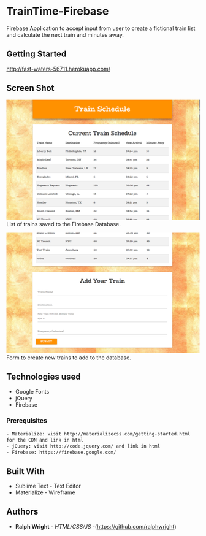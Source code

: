 # TrainTime-Firebase

Firebase Application to accept input from user to create a fictional train list and calculate the next train and minutes away.

## Getting Started

http://fast-waters-56711.herokuapp.com/

## Screen Shot

![Screen shot](assets/img/TrainScreenShot1.png)
List of trains saved to the Firebase Database.

![Screen shot 2](assets/img/TrainScreenShot2.png)
Form to create new trains to add to the database.

## Technologies used

- Google Fonts
- jQuery
- Firebase

### Prerequisites

```
- Materialize: visit http://materializecss.com/getting-started.html for the CDN and link in html
- jQuery: visit http://code.jquery.com/ and link in html
- Firebase: https://firebase.google.com/
```

## Built With

- Sublime Text - Text Editor
- Materialize - Wireframe

## Authors

- **Ralph Wright** - _HTML/CSS/JS_ -(https://github.com/ralphwright)
